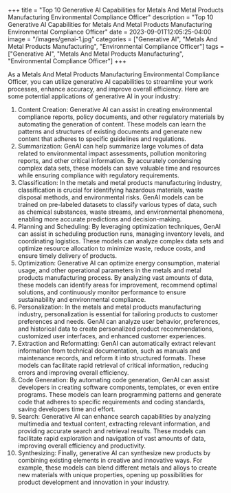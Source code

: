 +++
title = "Top 10 Generative AI Capabilities for Metals And Metal Products Manufacturing Environmental Compliance Officer"
description = "Top 10 Generative AI Capabilities for Metals And Metal Products Manufacturing Environmental Compliance Officer"
date = 2023-09-01T12:05:25-04:00
image = "/images/genai-1.jpg"
categories = ["Generative AI", "Metals And Metal Products Manufacturing", "Environmental Compliance Officer"]
tags = ["Generative AI", "Metals And Metal Products Manufacturing", "Environmental Compliance Officer"]
+++

As a Metals And Metal Products Manufacturing Environmental Compliance Officer, you can utilize generative AI capabilities to streamline your work processes, enhance accuracy, and improve overall efficiency. Here are some potential applications of generative AI in your industry:

1. Content Creation: Generative AI can assist in creating environmental compliance reports, policy documents, and other regulatory materials by automating the generation of content. These models can learn the patterns and structures of existing documents and generate new content that adheres to specific guidelines and regulations.
2. Summarization: GenAI can help summarize large volumes of data related to environmental impact assessments, pollution monitoring reports, and other critical information. By accurately condensing complex data sets, these models can save valuable time and resources while ensuring compliance with regulatory requirements.
3. Classification: In the metals and metal products manufacturing industry, classification is crucial for identifying hazardous materials, waste disposal methods, and environmental risks. GenAI models can be trained on pre-labeled datasets to classify various types of data, such as chemical substances, waste streams, and environmental phenomena, enabling more accurate predictions and decision-making.
4. Planning and Scheduling: By leveraging optimization techniques, GenAI can assist in scheduling production runs, managing inventory levels, and coordinating logistics. These models can analyze complex data sets and optimize resource allocation to minimize waste, reduce costs, and ensure timely delivery of products.
5. Optimization: Generative AI can optimize energy consumption, material usage, and other operational parameters in the metals and metal products manufacturing process. By analyzing vast amounts of data, these models can identify areas for improvement, recommend optimal solutions, and continuously monitor performance to ensure sustainability and environmental compliance.
6. Personalization: In the metals and metal products manufacturing industry, personalization is essential for tailoring products to customer preferences and needs. GenAI can analyze user behavior, preferences, and historical data to create personalized product recommendations, customized user interfaces, and enhanced customer experiences.
7. Extraction and Reformatting: GenAI can automatically extract relevant information from technical documentation, such as manuals and maintenance records, and reform it into structured formats. These models can facilitate rapid retrieval of critical information, reducing errors and improving overall efficiency.
8. Code Generation: By automating code generation, GenAI can assist developers in creating software components, templates, or even entire programs. These models can learn programming patterns and generate code that adheres to specific requirements and coding standards, saving developers time and effort.
9. Search: Generative AI can enhance search capabilities by analyzing multimedia and textual content, extracting relevant information, and providing accurate search and retrieval results. These models can facilitate rapid exploration and navigation of vast amounts of data, improving overall efficiency and productivity.
10. Synthesizing: Finally, generative AI can synthesize new products by combining existing elements in creative and innovative ways. For example, these models can blend different metals and alloys to create new materials with unique properties, opening up possibilities for product development and innovation in your industry.
